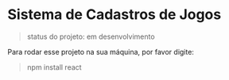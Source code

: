 # Sistema de Cadastros de Jogos 

> status do projeto: em desenvolvimento

Para rodar esse projeto na sua máquina, por favor digite:

> npm install react
